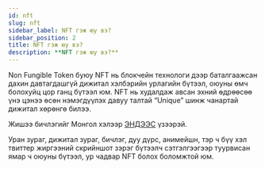 ```yaml
---
id: nft
slug: nft
sidebar_label: NFT гэж юу вэ?
sidebar_position: 2
title: NFT гэж юу вэ?
description: **NFT гэж юу вэ?**
---
```

Non Fungible Token буюу NFT нь блокчейн технологи дээр баталгаажсан дахин давтагдашгүй дижитал хэлбэрийн урлагийн бүтээл, оюуны өмч болохуйц цор ганц бүтээл юм. NFT нь худалдаж авсан эхний өдрөөсөө үнэ цэнээ өсөн нэмэгдүүлэх давуу талтай “Unique” шинж чанартай дижитал хөрөнгө билээ. 

Жишээ бичлэгийг Монгол хэлээр [ЭНДЭЭС](https://www.youtube.com/watch?v=JbJmFrx7aIg) үзээрэй.

Уран зураг, дижитал зураг, бичлэг, дуу дүрс, анимейшн, тэр ч бүү хэл твиттер жиргээний скрийншот зэрэг бүтээлч сэтгэлгээгээр туурвисан ямар ч оюуны бүтээл, ур чадвар NFT болох боломжтой юм.